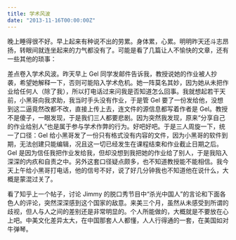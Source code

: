 ```yaml
---
title: 学术风波
date: "2013-11-16T00:00:00Z"
---
```


晚上睡得很不好。早上起来有种说不出的劳累。身体累，心累。明明昨天还斗志昂扬，转眼间就连坐起来的力气都没有了。可能是看了几篇让人不愉快的文章，还有一些其他的琐事：

差点卷入学术风波。昨天早上 Gel 同学发邮件告诉我，教授说她的作业被人抄袭，希望她解释一下，否则可能陷入学术危机。她一阵莫名其妙，因为她从未把作业给任何人（除了我），所以打电话过来问我是否知道怎么回事。我就想起若干天前，小黑哥向我求助，我当时手头没有作业，于是管 Gel 要了一份发给他，没想到这二逼竟然改都不改，直接上传上去，连文件的源信息都写着作者是 Gel。教授不是傻子，一眼发现，于是我们三人都要悲剧。因为突然我发现，原来“分享自己的作业给别人”也是属于参与学术作弊的行为。好吧好吧。于是三人周旋一下，统一了口径：Gel 给小黑哥发了一份只有格式没有内容的文件，因为小黑哥的软件到期，无法创建只能编辑，况且这一切已经发生在课程结束和作业截止日期之后。Gel 是因为信任我把作业发给我，但却没想到我把她的作业给了别人，于是我陷入深深的内疚和自责之中。另外这套口径疑点颇多，也不知道教授能不能相信。我今天上午给小黑哥打电话，他的信号不好，说了好几分钟我也不知道他在说什么，大概是蒙混过关了。

看了知乎上一个帖子，讨论 Jimmy 的脱口秀节目中“杀光中国人”的言论和下面各色人的评论，突然深深感到这个国家的敌意。来美三个月，虽然从未感受到所谓的歧视，但人与人之间的差别还是非常明显的。个人所能做的，大概就是不要放在心上吧。中美文化差异太大，在中国那套人人都懂，人人行得通的一套，在美国如对牛弹琴。

